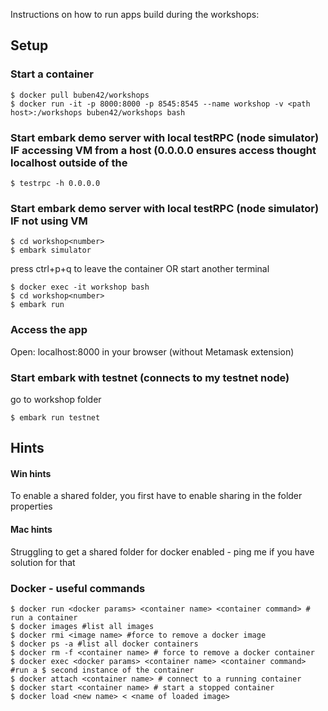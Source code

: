 Instructions on how to run apps build during the workshops:

## Setup
### Start a container
```
$ docker pull buben42/workshops
$ docker run -it -p 8000:8000 -p 8545:8545 --name workshop -v <path host>:/workshops buben42/workshops bash
```


### Start embark demo server with local testRPC (node simulator) IF accessing VM from a host (0.0.0.0 ensures access thought localhost outside of the
```
$ testrpc -h 0.0.0.0
```

### Start embark demo server with local testRPC (node simulator) IF not using VM
```
$ cd workshop<number>
$ embark simulator
```

press ctrl+p+q to leave the container OR start another terminal
```
$ docker exec -it workshop bash
$ cd workshop<number>
$ embark run
```

### Access the app

Open: localhost:8000 in your browser (without Metamask extension)

### Start embark with testnet (connects to my testnet node)
go to workshop<number> folder
```
$ embark run testnet
```


## Hints
#### Win hints
To enable a shared folder, you first have to enable sharing in the folder properties

#### Mac hints
Struggling to get a shared folder for docker enabled - ping me if you have solution for that




### Docker - useful commands
```
$ docker run <docker params> <container name> <container command> # run a container
$ docker images #list all images
$ docker rmi <image name> #force to remove a docker image
$ docker ps -a #list all docker containers
$ docker rm -f <container name> # force to remove a docker container
$ docker exec <docker params> <container name> <container command> #run a $ second instance of the container
$ docker attach <container name> # connect to a running container
$ docker start <container name> # start a stopped container
$ docker load <new name> < <name of loaded image>
```